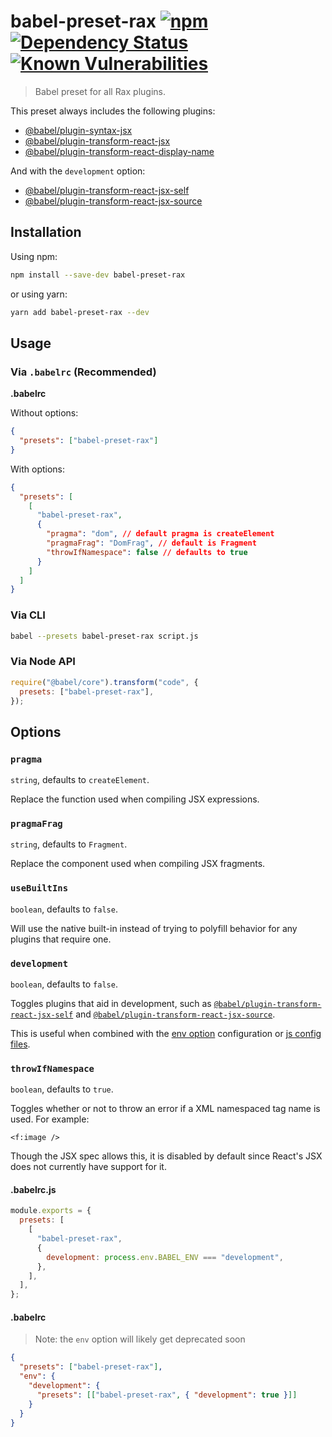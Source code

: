 # babel-preset-rax [![npm](https://img.shields.io/npm/v/babel-preset-rax.svg)](https://www.npmjs.com/package/babel-preset-rax) [![Dependency Status](https://david-dm.org/alibaba/rax.svg?path=packages/babel-preset-rax)](https://david-dm.org/alibaba/rax.svg?path=packages/babel-preset-rax) [![Known Vulnerabilities](https://snyk.io/test/npm/babel-preset-rax/badge.svg)](https://snyk.io/test/npm/babel-preset-rax)

> Babel preset for all Rax plugins.

This preset always includes the following plugins:

- [@babel/plugin-syntax-jsx](plugin-syntax-jsx.md)
- [@babel/plugin-transform-react-jsx](plugin-transform-react-jsx.md)
- [@babel/plugin-transform-react-display-name](plugin-transform-react-display-name.md)

And with the `development` option:

- [@babel/plugin-transform-react-jsx-self](plugin-transform-react-jsx-self.md)
- [@babel/plugin-transform-react-jsx-source](plugin-transform-react-jsx-source.md)


## Installation

Using npm:

```sh
npm install --save-dev babel-preset-rax
```

or using yarn:

```sh
yarn add babel-preset-rax --dev
```

## Usage

### Via `.babelrc` (Recommended)

**.babelrc**

Without options:

```json
{
  "presets": ["babel-preset-rax"]
}
```

With options:

```json
{
  "presets": [
    [
      "babel-preset-rax",
      {
        "pragma": "dom", // default pragma is createElement
        "pragmaFrag": "DomFrag", // default is Fragment
        "throwIfNamespace": false // defaults to true
      }
    ]
  ]
}
```

### Via CLI

```sh
babel --presets babel-preset-rax script.js
```

### Via Node API

```javascript
require("@babel/core").transform("code", {
  presets: ["babel-preset-rax"],
});
```

## Options

### `pragma`

`string`, defaults to `createElement`.

Replace the function used when compiling JSX expressions.

### `pragmaFrag`

`string`, defaults to `Fragment`.

Replace the component used when compiling JSX fragments.

### `useBuiltIns`

`boolean`, defaults to `false`.

Will use the native built-in instead of trying to polyfill behavior for any plugins that require one.

### `development`

`boolean`, defaults to `false`.

Toggles plugins that aid in development, such as [`@babel/plugin-transform-react-jsx-self`](plugin-transform-react-jsx-self.md) and [`@babel/plugin-transform-react-jsx-source`](plugin-transform-react-jsx-source.md).

This is useful when combined with the [env option](options.md#env) configuration or [js config files](config-files.md#javascript).

### `throwIfNamespace`

`boolean`, defaults to `true`.

Toggles whether or not to throw an error if a XML namespaced tag name is used. For example:

    <f:image />

Though the JSX spec allows this, it is disabled by default since React's JSX does not currently have support for it.

#### .babelrc.js

```js
module.exports = {
  presets: [
    [
      "babel-preset-rax",
      {
        development: process.env.BABEL_ENV === "development",
      },
    ],
  ],
};
```

#### .babelrc

> Note: the `env` option will likely get deprecated soon

```json
{
  "presets": ["babel-preset-rax"],
  "env": {
    "development": {
      "presets": [["babel-preset-rax", { "development": true }]]
    }
  }
}
